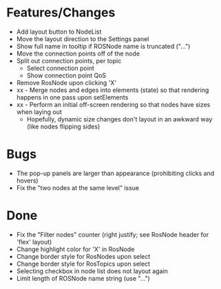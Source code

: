 # Features/Changes
* Add layout button to NodeList
* Move the layout direction to the Settings panel
* Show full name in tooltip if ROSNode name is truncated ("...")
* Move the connection points off of the node
* Split out connection points, per topic
    * Select connection point
    * Show connection point QoS
* Remove RosNode upon clicking 'X'
* xx - Merge nodes and edges into elements (state) so that rendering happens in one pass upon setElements
* xx - Perform an initial off-screen rendering so that nodes have sizes when laying out
    * Hopefully, dynamic size changes don't layout in an awkward way (like nodes flipping sides)

# Bugs
* The pop-up panels are larger than appearance (prohibiting clicks and hovers)
* Fix the "two nodes at the same level" issue

# Done
* Fix the "Filter nodes" counter (right justify; see RosNode header for 'flex' layout)
* Change highlight color for 'X' in RosNode
* Change border style for RosNodes upon select
* Change border style for RosTopics upon select
* Selecting checkbox in node list does not layout again
* Limit length of ROSNode name string (use "...")
